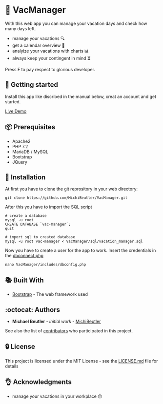 # :palm_tree: VacManager
With this web app you can manage your vacation days and check how many days left.

* manage your vacations :mag:
* get a calendar overview :calendar:
* analyize your vacations with charts :bar_chart:
* always keep your contingent in mind :hourglass_flowing_sand:

Press F to pay respect to glorious developer.

## :checkered_flag: Getting started
Install this app like discribed in the manual below, creat an account and get started.

[Live Demo](http://iperka.com)

## :package: Prerequisites

* Apache2
* PHP 7.2
* MariaDB / MySQL
* Bootstrap
* JQuery

## :rocket: Installation
At first you have to clone the git reprository in your web directory:
```
git clone https://github.com/MichiBeutler/VacManager.git
```

After this you have to import the SQL script
```
# create a database
mysql -u root
CREATE DATABASE `vac-manager`;
quit

# import sql to created database
mysql -u root vac-manager < VacManager/sql/vacation_manager.sql
```

Now you have to create a user for the app to work.
Insert the credentials in the [dbconnect.php](https://github.com/MichiBeutler/VacManager/blob/master/includes/dbconnect.php)
```
nano VacManager/includes/dbconfig.php
```

## :books: Built With

* [Bootstrap](https://getbootstrap.com/) - The web framework used

## :octocat: Authors
* **Michael Beutler** - *initial work* - [MichiBeutler](https://github.com/MichiBeutler)

See also the list of [contributors](https://github.com/MichiBeutler/VacManager/graphs/contributors) who participated in this project.

## :lock: License
This project is licensed under the MIT License - see the [LICENSE.md](https://github.com/MichiBeutler/VacManager/blob/master/LICENSE) file for details
      
## :ok_hand: Acknowledgments
* manage your vacations in your workplace :stuck_out_tongue_closed_eyes:
